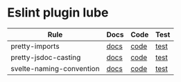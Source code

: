 # Eslint plugin lube

| Rule | Docs | Code | Test |
|---|---|---|---|
| pretty-imports | [docs](https://github.com/Artxe2/lube-series/blob/master/packages/eslint-plugin-lube/docs/pretty-imports.md) | [code](https://github.com/Artxe2/lube-series/blob/master/packages/eslint-plugin-lube/rules/pretty-imports.js) | [test](https://github.com/Artxe2/lube-series/blob/master/packages/eslint-plugin-lube/test/pretty-imports) |
| pretty-jsdoc-casting | [docs](https://github.com/Artxe2/lube-series/blob/master/packages/eslint-plugin-lube/docs/pretty-jsdoc-casting.md) | [code](https://github.com/Artxe2/lube-series/blob/master/packages/eslint-plugin-lube/rules/pretty-jsdoc-casting.js) | [test](https://github.com/Artxe2/lube-series/blob/master/packages/eslint-plugin-lube/test/pretty-jsdoc-casting) |
| svelte-naming-convention | [docs](https://github.com/Artxe2/lube-series/blob/master/packages/eslint-plugin-lube/docs/svelte-naming-convention.md) | [code](https://github.com/Artxe2/lube-series/blob/master/packages/eslint-plugin-lube/rules/svelte-naming-convention.js) | [test](https://github.com/Artxe2/lube-series/blob/master/packages/eslint-plugin-lube/test/svelte-naming-convention) |